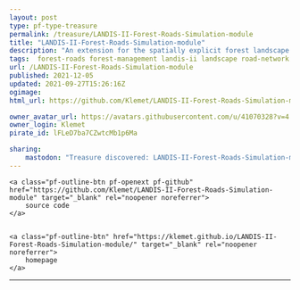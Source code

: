 ```yaml
---
layout: post
type: pf-type-treasure
permalink: /treasure/LANDIS-II-Forest-Roads-Simulation-module
title: "LANDIS-II-Forest-Roads-Simulation-module"
description: "An extension for the spatially explicit forest landscape model LANDIS-II that allows for the dynamic simulation of the construction of forest roads due to forest management."
tags:  forest-roads forest-management landis-ii landscape road-network
url: /LANDIS-II-Forest-Roads-Simulation-module
published: 2021-12-05
updated: 2021-09-27T15:26:16Z
ogimage: 
html_url: https://github.com/Klemet/LANDIS-II-Forest-Roads-Simulation-module

owner_avatar_url: https://avatars.githubusercontent.com/u/41070328?v=4
owner_login: Klemet
pirate_id: lFLeD7ba7CZwtcMb1p6Ma

sharing:
    mastodon: "Treasure discovered: LANDIS-II-Forest-Roads-Simulation-module, An extension for the spatially explicit forest landscape model LANDIS-II that allows for the dynamic simulation of the construction of forest roads due to forest management."
---
```


<div class="text-center">

    
    <a class="pf-outline-btn pf-openext pf-github" href="https://github.com/Klemet/LANDIS-II-Forest-Roads-Simulation-module" target="_blank" rel="noopener noreferrer">
        source code
    </a>
    
    
    <a class="pf-outline-btn" href="https://klemet.github.io/LANDIS-II-Forest-Roads-Simulation-module/" target="_blank" rel="noopener noreferrer">
        homepage
    </a>
    

    
</div>





<div class="pf-night-sky-spacer">
    <div id="pf-night-sky" data-stars="3" data-owner="Klemet" data-repo="LANDIS-II-Forest-Roads-Simulation-module">
        <div id="pf-open-dialog" class="pf-meta-star pf-star-todo"></div>
        <dialog id="pf-star-dialog">
            Star this Repository to putt a smile on the Developers face.
            <br/>
            <div class="pf-row">
                <div class="pf-grow"></div>
                <div><a class="pf-unterlines" href="https://github.com/Klemet/LANDIS-II-Forest-Roads-Simulation-module" target="_blank">VISIT REPOSITORY</a></div>
            </div>
        </dialog>
    </div>
</div>

<hr class="gf-seperator">
